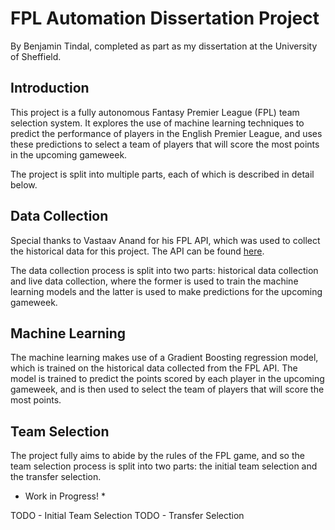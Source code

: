# FPL Automation Dissertation Project

By Benjamin Tindal, completed as part as my dissertation at the University of Sheffield.

## Introduction

This project is a fully autonomous Fantasy Premier League (FPL) team selection system. It explores the use of machine learning techniques to predict the performance of players in the English Premier League, and uses these predictions to select a team of players that will score the most points in the upcoming gameweek.

The project is split into multiple parts, each of which is described in detail below.

## Data Collection

Special thanks to Vastaav Anand for his FPL API, which was used to collect the historical data for this project. The API can be found <a href="https://github.com/vaastav/Fantasy-Premier-League">here</a>.

The data collection process is split into two parts: historical data collection and live data collection, where the former is used to train the machine learning models and the latter is used to make predictions for the upcoming gameweek.

## Machine Learning

The machine learning makes use of a Gradient Boosting regression model, which is trained on the historical data collected from the FPL API. The model is trained to predict the points scored by each player in the upcoming gameweek, and is then used to select the team of players that will score the most points.

## Team Selection

The project fully aims to abide by the rules of the FPL game, and so the team selection process is split into two parts: the initial team selection and the transfer selection.

* Work in Progress! *

TODO - Initial Team Selection
TODO - Transfer Selection
